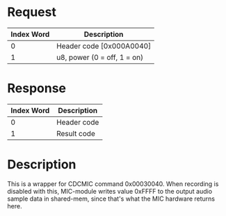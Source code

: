 # Request

| Index Word | Description                 |
|------------|-----------------------------|
| 0          | Header code \[0x000A0040\]  |
| 1          | u8, power (0 = off, 1 = on) |

# Response

| Index Word | Description |
|------------|-------------|
| 0          | Header code |
| 1          | Result code |

# Description

This is a wrapper for CDCMIC command 0x00030040. When recording is
disabled with this, MIC-module writes value 0xFFFF to the output audio
sample data in shared-mem, since that's what the MIC hardware returns
here.